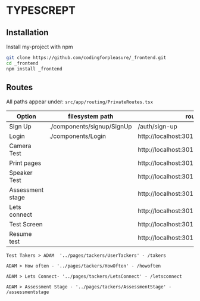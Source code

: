 
# TYPESCREPT

## Installation

Install my-project with npm

```bash
git clone https://github.com/codingforpleasure/_frontend.git
cd _frontend
npm install _frontend
```

    
## Routes
All paths appear under: `src/app/routing/PrivateRoutes.tsx`

Option | filesystem path| route
------ | ---------------------------|------
Sign Up | ./components/signup/SignUp| /auth/sign-up
Login | ./components/Login          | http://localhost:3011/auth/login
Camera Test |            | http://localhost:3011/cameratest
Print pages |            | http://localhost:3011/print-pages
Speaker Test|            | http://localhost:3011/speakertest
Assessment stage|        | http://localhost:3011/assessmentstage
Lets connect|            | http://localhost:3011/letsconnect
Test Screen|             | http://localhost:3011/testscreen
Resume test|             | http://localhost:3011/resume-test

```
Test Takers > ADAM  '../pages/tackers/UserTackers' - /takers

ADAM > How often - '../pages/tackers/HowOften' - /howoften

ADAM > Lets Connect- '../pages/tackers/LetsConnect' - /letsconnect

ADAM > Assessment Stage - '../pages/tackers/AssessmentStage' - /assessmentstage
```
